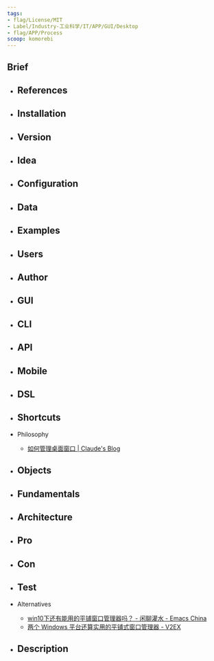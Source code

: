 ```yaml
---
tags:
- flag/License/MIT
- Label/Industry-工业科学/IT/APP/GUI/Desktop
- flag/APP/Process
scoop: komorebi
---
```


## Brief

- References
    - 

- Installation
    - 

- Version
    - 

- Idea
    - 

- Configuration
    - 

- Data
    - 

- Examples
    - 

- Users
    - 

- Author
    - 

- GUI
    - 

- CLI
    - 

- API
    - 

- Mobile
    - 

- DSL
    - 

- Shortcuts
    - 

- Philosophy
    - [如何管理桌面窗口 | Claude's Blog](https://claude-ray.com/2020/12/23/window-manager/)

- Objects
    - 

- Fundamentals
    - 

- Architecture
    - 

- Pro
    - 

- Con
    - 

- Test
    - 

- Alternatives
    - [win10下还有能用的平铺窗口管理器吗？ - 闲聊灌水 - Emacs China](https://emacs-china.org/t/win10/17071)
    - [两个 Windows 平台还算实用的平铺式窗口管理器 - V2EX](https://www.v2ex.com/t/896507)

- Description
    - 
